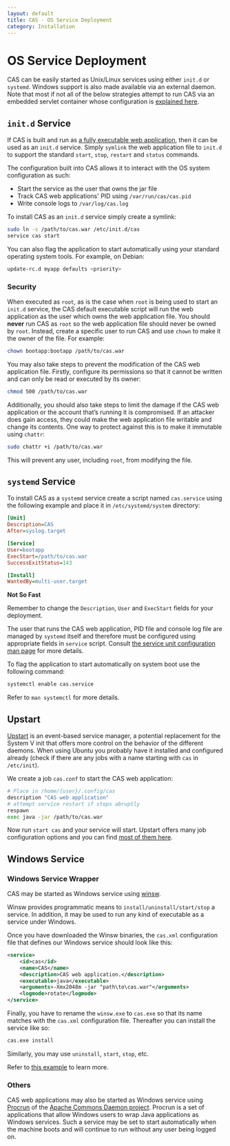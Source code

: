 ```yaml
---
layout: default
title: CAS - OS Service Deployment
category: Installation
---
```


# OS Service Deployment

CAS can be easily started as Unix/Linux services using either `init.d` or `systemd`. Windows support is also made available via an external daemon. Note that most if not all of the below strategies attempt to run CAS via an embedded servlet container whose configuration is [explained here](Configuring-Servlet-Container.html#embedded).

## `init.d` Service

If CAS is built and run as [a fully executable web application](Configuring-Servlet-Container.html), then it can be used as an `init.d` service. Simply `symlink` the web application file to `init.d` to support the standard `start`, `stop`, `restart` and `status` commands.

The configuration built into CAS allows it to interact with the OS system configuration as such:

- Start the service as the user that owns the jar file
- Track CAS web applications' PID using `/var/run/cas/cas.pid`
- Write console logs to `/var/log/cas.log`

To install CAS as an `init.d` service simply create a symlink:

```bash
sudo ln -s /path/to/cas.war /etc/init.d/cas
service cas start
```

You can also flag the application to start automatically using your standard operating system tools. For example, on Debian:

```bash
update-rc.d myapp defaults <priority>
```

### Security

When executed as `root`, as is the case when `root` is being used to start an `init.d` service, the CAS default executable script will run the web application as the user which owns the web application file. You should **never** run CAS as `root` so the web application file should never be owned by `root`. Instead, create a specific user to run CAS and use `chown` to make it the owner of the file. For example:

```bash
chown bootapp:bootapp /path/to/cas.war
```

You may also take steps to prevent the modification of the CAS web application file. Firstly, configure its permissions so that it cannot be written and can only be read or executed by its owner:

```bash
chmod 500 /path/to/cas.war
```

Additionally, you should also take steps to limit the damage if the CAS web application or the account that’s running it is compromised. If an attacker does gain access, they could make the web application file writable and change its contents. One way to protect against this is to make it immutable using `chattr`:

```bash
sudo chattr +i /path/to/cas.war
```

This will prevent any user, including `root`, from modifying the file.

## `systemd` Service

To install CAS as a `systemd` service create a script named `cas.service` using the following example and place it in `/etc/systemd/system` directory:

```ini
[Unit]
Description=CAS
After=syslog.target

[Service]
User=bootapp
ExecStart=/path/to/cas.war
SuccessExitStatus=143

[Install]
WantedBy=multi-user.target
```

<div class="alert alert-info"><strong>Not So Fast</strong><p>Remember to change the <code>Description</code>, <code>User</code> and <code>ExecStart</code> fields for your deployment.</p></div>

The user that runs the CAS web application, PID file and console log file are managed by `systemd` itself and therefore must be configured using appropriate fields in `service` script. Consult [the service unit configuration man page](https://www.freedesktop.org/software/systemd/man/systemd.service.html) for more details.

To flag the application to start automatically on system boot use the following command:

```bash
systemctl enable cas.service
```

Refer to `man systemctl` for more details.

## Upstart

[Upstart](http://upstart.ubuntu.com/) is an event-based service manager, a potential replacement for the System V init that offers more control on the behavior of the different daemons. When using Ubuntu you probably have it installed and configured already (check if there are any jobs with a name starting with `cas` in `/etc/init`).

We create a job `cas.conf` to start the CAS web application:

```bash
# Place in /home/{user}/.config/cas
description "CAS web application"
# attempt service restart if stops abruptly
respawn
exec java -jar /path/to/cas.war
```

Now run `start cas` and your service will start. Upstart offers many job configuration options and you can find [most of them here](http://upstart.ubuntu.com/cookbook/).

## Windows Service

### Windows Service Wrapper

CAS may be started as Windows service using [winsw](https://github.com/kohsuke/winsw).

Winsw provides programmatic means to `install/uninstall/start/stop` a service. In addition, it may be used to run any kind of executable as a service under Windows.

Once you have downloaded the Winsw binaries, the `cas.xml` configuration file that defines our Windows service should look like this:

```xml
<service>
    <id>cas</id>
    <name>CAS</name>
    <description>CAS web application.</description>
    <executable>java</executable>
    <arguments>-Xmx2048m -jar "path\to\cas.war"</arguments>
    <logmode>rotate</logmode>
</service>
```

Finally, you have to rename the `winsw.exe` to `cas.exe` so that its name matches with the `cas.xml` configuration file. Thereafter you can install the service like so:

```bash
cas.exe install
```

Similarly, you may use `uninstall`, `start`, `stop`, etc.

Refer to [this example](https://github.com/snicoll-scratches/spring-boot-daemon) to learn more.

### Others

CAS web applications may also be started as Windows service using [Procrun](http://commons.apache.org/proper/commons-daemon/procrun.html) of the [Apache Commons Daemon project](http://commons.apache.org/daemon/index.html). Procrun is a set of applications that allow Windows users to wrap Java applications as Windows services. Such a service may be set to start automatically when the machine boots and will continue to run without any user being logged on.
